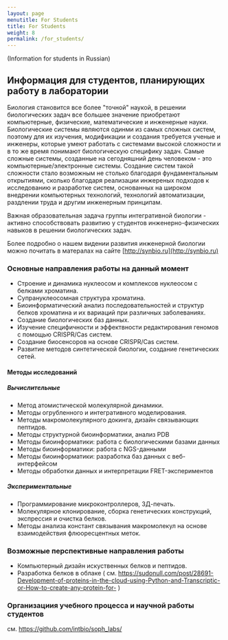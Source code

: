 ```yaml
---
layout: page
menutitle: For Students
title: For Students
weight: 8
permalink: /for_students/
---
```

(Information for students in Russian)

## Информация для студентов, планирующих работу в лаборатории

Биология становится все более "точной" наукой, в решении биологических задач все большее значение приобретают компьютерные, физические, математические и инженерные науки. Биологические системы являются одинми из самых сложных систем, поэтому для их изучения, модификации и создания требуется ученые и инженеры, которые умеют работать с системами высокой сложности и в то же время понимают биологическую специфику задач. Самые сложные системы, созданные на сегодняшний день человеком - это компьютерные/электронные системы. Создание систем такой сложности стало возможным не столько благодаря фундаментальным открытиями, сколько благодаря реализации инжереных подходов к исследованию и разработке систем, основанных на широком внедрении компьютерных технологий, технологий автоматизации, раздлении труда и другим инженерным принципам.

Важная образовательная задача группы интегративной биологии - активно способствовать развитию у студентов инженерно-физических навыков в решении биологических задач. 

Более подробно о нашем видении развития инженерной биологии можно почитать в матералах на сайте [http://synbio.ru](http://synbio.ru)

### Основные направления работы на данный момент

- Строение и динамика нуклеосом и комплексов нуклеосом с белками хроматина.
- Супрануклеосомная структура хроматина.
- Биоинформатический анализ последовательностей и структур белков хроматина и их вариаций при различных заболеваниях. 
- Создание биологических баз данных.
- Изучение специфичности и эффектвности редактирования геномов с помощью CRISPR/Cas систем.
- Создание биосенсоров на основе CRISPR/Cas систем.
- Развитие методов синтетической биологии, создание генетических сетей.

#### Методы исследований

##### Вычислительные
- Метод атомистической молекулярной динамики.
- Методы огрубленного и интегративного моделирования.
- Методы макромолекулярного докинга, дизайн связывающих пептидов.
- Методы структурной биоинформатики, анализ PDB
- Методы биоинформатики: работа с биологическими базами данных
- Методы биоинформатики: работа с NGS-данными
- Методы биоинформатики: разработка баз данных с веб-интерфейсом
- Методы обработки данных и интерпретации FRET-экспериментов


##### Экспериментальные
- Программирование микроконтроллеров, 3Д-печать.
- Молекулярное клонирование, сборка генетических конструкций, экспрессия и очистка белков.
- Методы анализа констант связывания макромолекул на основе взаимодействия флюоресцентных меток.


### Возможные перспективные направления работы
- Компьютерный дизайн искуственных белков и пептидов.
- Разработка белков в облаке ( см. https://sudonull.com/post/28691-Development-of-proteins-in-the-cloud-using-Python-and-Transcriptic-or-How-to-create-any-protein-for- )

### Организациия учебного процесса и научной работы студентов
см. https://github.com/intbio/soph_labs/

